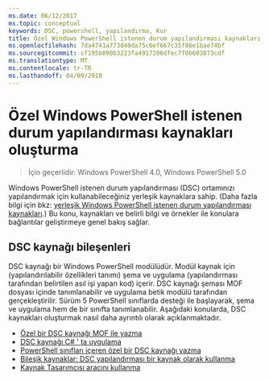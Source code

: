 ```yaml
---
ms.date: 06/12/2017
ms.topic: conceptual
keywords: DSC, powershell, yapılandırma, Kur
title: Özel Windows PowerShell istenen durum yapılandırması kaynakları oluşturma
ms.openlocfilehash: 7da4741a773d40da75c6ef667c35f86e1bae74bf
ms.sourcegitcommit: cf195b090b3223fa4917206dfec7f0b603873cdf
ms.translationtype: MT
ms.contentlocale: tr-TR
ms.lasthandoff: 04/09/2018
---
```

# <a name="build-custom-windows-powershell-desired-state-configuration-resources"></a>Özel Windows PowerShell istenen durum yapılandırması kaynakları oluşturma

> İçin geçerlidir: Windows PowerShell 4.0, Windows PowerShell 5.0

Windows PowerShell istenen durum yapılandırması (DSC) ortamınızı yapılandırmak için kullanabileceğiniz yerleşik kaynaklara sahip. (Daha fazla bilgi için bkz: [yerleşik Windows PowerShell istenen durum yapılandırması kaynakları](builtInResource.md).) Bu konu, kaynakları ve belirli bilgi ve örnekler ile konulara bağlantılar geliştirmeye genel bakış sağlar.

## <a name="dsc-resource-components"></a>DSC kaynağı bileşenleri

DSC kaynağı bir Windows PowerShell modülüdür. Modül kaynak için (yapılandırılabilir özellikleri tanımı) şema ve uygulama (yapılandırması tarafından belirtilen asıl işi yapan kod) içerir. DSC kaynağı şeması MOF dosyası içinde tanımlanabilir ve uygulama betik modülü tarafından gerçekleştirilir. Sürüm 5 PowerShell sınıflarda desteği ile başlayarak, şema ve uygulama hem de bir sınıfta tanımlanabilir. Aşağıdaki konularda, DSC kaynakları oluşturmak nasıl daha ayrıntılı olarak açıklanmaktadır.

* [Özel bir DSC kaynağı MOF ile yazma](authoringResourceMOF.md)
* [DSC kaynağı C# ' ta uygulama](authoringResourceMofCS.md)
* [PowerShell sınıfları içeren özel bir DSC kaynağı yazma](authoringResourceClass.md)
* [Bileşik kaynaklar: DSC yapılandırması bir kaynak olarak kullanma](authoringResourceComposite.md)
* [Kaynak Tasarımcısı aracını kullanma](authoringResourceMofDesigner.md)